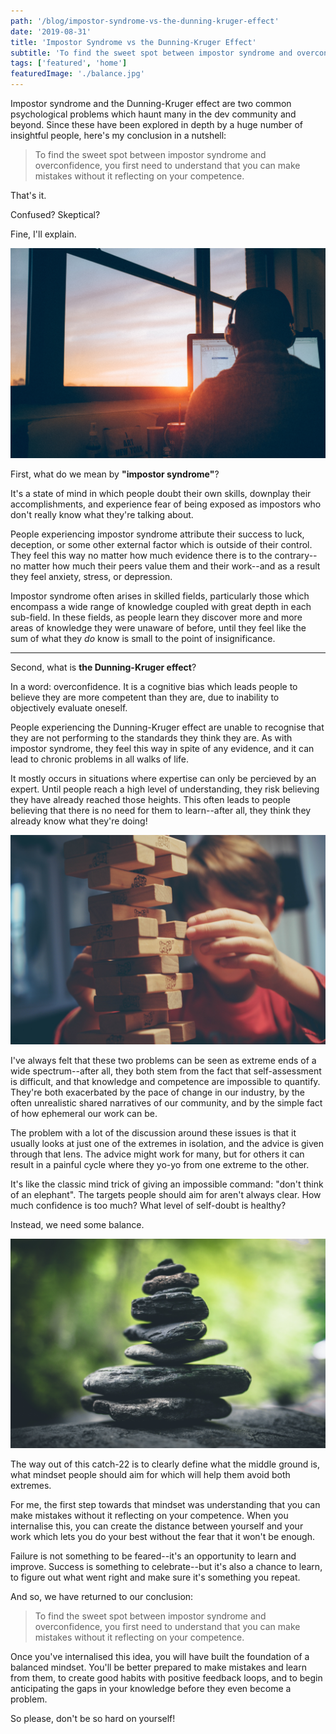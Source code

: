 ```yaml
---
path: '/blog/impostor-syndrome-vs-the-dunning-kruger-effect'
date: '2019-08-31'
title: 'Impostor Syndrome vs the Dunning-Kruger Effect'
subtitle: 'To find the sweet spot between impostor syndrome and overconfidence, you first need to understand that you can make mistakes without it reflecting on your competence.'
tags: ['featured', 'home']
featuredImage: './balance.jpg'
---
```


Impostor syndrome and the Dunning-Kruger effect are two common psychological problems which haunt many in the dev community and beyond. Since these have been explored in depth by a huge number of insightful people, here's my conclusion in a nutshell:

> To find the sweet spot between impostor syndrome and overconfidence, you first need to understand that you can make mistakes without it reflecting on your competence.

That's it.

Confused? Skeptical?

Fine, I'll explain.

![](./developer.jpg)

First, what do we mean by **"impostor syndrome"**?

It's a state of mind in which people doubt their own skills, downplay their accomplishments, and experience fear of being exposed as impostors who don't really know what they're talking about.

People experiencing impostor syndrome attribute their success to luck, deception, or some other external factor which is outside of their control. They feel this way no matter how much evidence there is to the contrary--no matter how much their peers value them and their work--and as a result they feel anxiety, stress, or depression.

Impostor syndrome often arises in skilled fields, particularly those which encompass a wide range of knowledge coupled with great depth in each sub-field. In these fields, as people learn they discover more and more areas of knowledge they were unaware of before, until they feel like the sum of what they _do_ know is small to the point of insignificance.

---

Second, what is **the Dunning-Kruger effect**?

In a word: overconfidence. It is a cognitive bias which leads people to believe they are more competent than they are, due to inability to objectively evaluate oneself.

People experiencing the Dunning-Kruger effect are unable to recognise that they are not performing to the standards they think they are. As with impostor syndrome, they feel this way in spite of any evidence, and it can lead to chronic problems in all walks of life.

It mostly occurs in situations where expertise can only be percieved by an expert. Until people reach a high level of understanding, they risk believing they have already reached those heights. This often leads to people believing that there is no need for them to learn--after all, they think they already know what they're doing!

![](./difficulty.jpg)

I've always felt that these two problems can be seen as extreme ends of a wide spectrum--after all, they both stem from the fact that self-assessment is difficult, and that knowledge and competence are impossible to quantify. They're both exacerbated by the pace of change in our industry, by the often unrealistic shared narratives of our community, and by the simple fact of how ephemeral our work can be.

The problem with a lot of the discussion around these issues is that it usually looks at just one of the extremes in isolation, and the advice is given through that lens. The advice might work for many, but for others it can result in a painful cycle where they yo-yo from one extreme to the other.

It's like the classic mind trick of giving an impossible command: "don't think of an elephant". The targets people should aim for aren't always clear. How much confidence is too much? What level of self-doubt is healthy?

Instead, we need some balance.

![](./balance.jpg)

The way out of this catch-22 is to clearly define what the middle ground is, what mindset people should aim for which will help them avoid both extremes.

For me, the first step towards that mindset was understanding that you can make mistakes without it reflecting on your competence. When you internalise this, you can create the distance between yourself and your work which lets you do your best without the fear that it won't be enough.

Failure is not something to be feared--it's an opportunity to learn and improve. Success is something to celebrate--but it's also a chance to learn, to figure out what went right and make sure it's something you repeat.

And so, we have returned to our conclusion:

> To find the sweet spot between impostor syndrome and overconfidence, you first need to understand that you can make mistakes without it reflecting on your competence.

Once you've internalised this idea, you will have built the foundation of a balanced mindset. You'll be better prepared to make mistakes and learn from them, to create good habits with positive feedback loops, and to begin anticipating the gaps in your knowledge before they even become a problem.

So please, don't be so hard on yourself!

